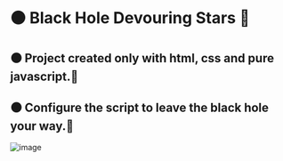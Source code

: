 # ⚫  Black Hole Devouring Stars 🌟
##  ⚫ Project created only with html, css and pure javascript.🌟
##  ⚫ Configure the script to leave the black hole your way.🌟
![image](https://user-images.githubusercontent.com/94203956/181341958-34871162-296c-43ae-b0ae-3022c000ccf2.png)

